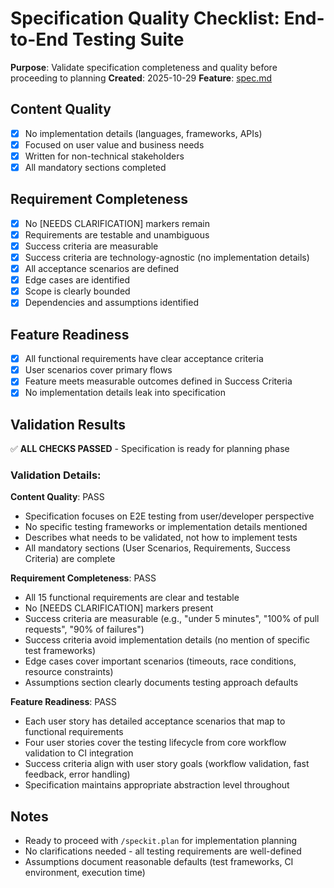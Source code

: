 # Specification Quality Checklist: End-to-End Testing Suite

**Purpose**: Validate specification completeness and quality before proceeding to planning
**Created**: 2025-10-29
**Feature**: [spec.md](../spec.md)

## Content Quality

- [X] No implementation details (languages, frameworks, APIs)
- [X] Focused on user value and business needs
- [X] Written for non-technical stakeholders
- [X] All mandatory sections completed

## Requirement Completeness

- [X] No [NEEDS CLARIFICATION] markers remain
- [X] Requirements are testable and unambiguous
- [X] Success criteria are measurable
- [X] Success criteria are technology-agnostic (no implementation details)
- [X] All acceptance scenarios are defined
- [X] Edge cases are identified
- [X] Scope is clearly bounded
- [X] Dependencies and assumptions identified

## Feature Readiness

- [X] All functional requirements have clear acceptance criteria
- [X] User scenarios cover primary flows
- [X] Feature meets measurable outcomes defined in Success Criteria
- [X] No implementation details leak into specification

## Validation Results

✅ **ALL CHECKS PASSED** - Specification is ready for planning phase

### Validation Details:

**Content Quality**: PASS
- Specification focuses on E2E testing from user/developer perspective
- No specific testing frameworks or implementation details mentioned
- Describes what needs to be validated, not how to implement tests
- All mandatory sections (User Scenarios, Requirements, Success Criteria) are complete

**Requirement Completeness**: PASS
- All 15 functional requirements are clear and testable
- No [NEEDS CLARIFICATION] markers present
- Success criteria are measurable (e.g., "under 5 minutes", "100% of pull requests", "90% of failures")
- Success criteria avoid implementation details (no mention of specific test frameworks)
- Edge cases cover important scenarios (timeouts, race conditions, resource constraints)
- Assumptions section clearly documents testing approach defaults

**Feature Readiness**: PASS
- Each user story has detailed acceptance scenarios that map to functional requirements
- Four user stories cover the testing lifecycle from core workflow validation to CI integration
- Success criteria align with user story goals (workflow validation, fast feedback, error handling)
- Specification maintains appropriate abstraction level throughout

## Notes

- Ready to proceed with `/speckit.plan` for implementation planning
- No clarifications needed - all testing requirements are well-defined
- Assumptions document reasonable defaults (test frameworks, CI environment, execution time)
